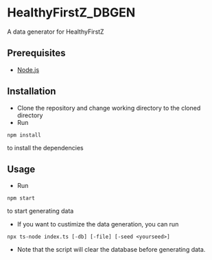 # HealthyFirstZ_DBGEN
A data generator for HealthyFirstZ

## Prerequisites
- [Node.js](https://nodejs.org/en/download/)

## Installation
- Clone the repository and change working directory to the cloned directory
- Run 
```
npm install
```
to install the dependencies

## Usage
- Run
```
npm start
```
to start generating data

- If you want to custimize the data generation, you can run
```
npx ts-node index.ts [-db] [-file] [-seed <yourseed>]
```

- Note that the script will clear the database before generating data.